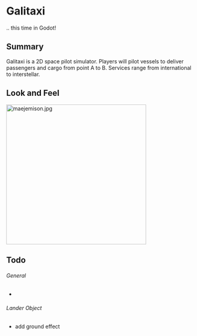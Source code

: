 # Galitaxi

.. this time in Godot!

## Summary

Galitaxi is a 2D space pilot simulator. Players will pilot vessels to deliver passengers and cargo from point A to B. Services range from international to interstellar.

## Look and Feel

<img title="" src="file:///D:/Documents/GodotProjects/LanderProject/Lander/devlog/img/maejemison.jpg" alt="maejemison.jpg" width="371">

## Todo

###### General

- 

###### Lander Object

- add ground effect

###### 
